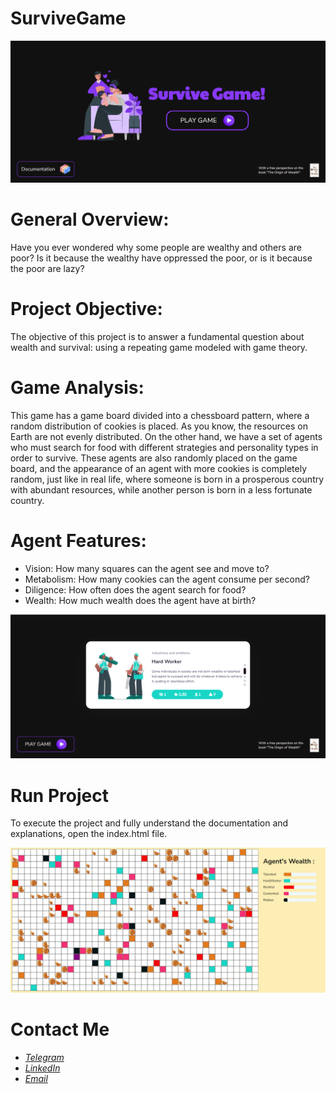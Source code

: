 # SurviveGame

<div align="center">

![](main.png)

</div>


# General Overview:

Have you ever wondered why some people are wealthy and others are poor? Is it because the wealthy have oppressed the poor, or is it because the poor are lazy?

# Project Objective:

The objective of this project is to answer a fundamental question about wealth and survival: using a repeating game modeled with game theory.

# Game Analysis:

This game has a game board divided into a chessboard pattern, where a random distribution of cookies is placed. As you know, the resources on Earth are not evenly distributed. On the other hand, we have a set of agents who must search for food with different strategies and personality types in order to survive. These agents are also randomly placed on the game board, and the appearance of an agent with more cookies is completely random, just like in real life, where someone is born in a prosperous country with abundant resources, while another person is born in a less fortunate country.

# Agent Features:

- Vision: How many squares can the agent see and move to?
- Metabolism: How many cookies can the agent consume per second?
- Diligence: How often does the agent search for food?
- Wealth: How much wealth does the agent have at birth?

<div align="center">

![](docs.png)

</div>

# Run Project

To execute the project and fully understand the documentation and explanations, open the index.html file.

<div align="center">

![](game.png)

</div>

# Contact Me

- *[Telegram](https://t.me/moeinghasemi)*
- *[LinkedIn](https://linkedin.com/in/moeinmac)*
- *[Email](mailto:moein.mac@gmail.com)*

